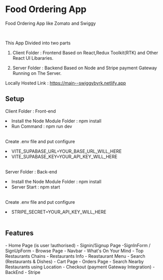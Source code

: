 <h1> Food Ordering App</h1>
<p> Food Ordering App like Zomato and Swiggy</p>
          <br />

This App Divided into two parts
<br />

1. Client Folder : Frontend Based on React,Redux Toolkit(RTK) and Other React UI Libararies.
   <br />

2. Server Folder : Backend Based on Node and Stripe payment Gateway Running on The Server.
   <br />

Locally Hosted Link : https://main--swiggybyrk.netlify.app
<br />

<h2>Setup</h2>
<p>Client Folder : Front-end</p>
<li>Install the Node Module Folder : npm install</li>
<li>Run Command : npm run dev</li>
          <br />
<p>Create .env file and put configure</li>
<li>VITE_SUPABASE_URL=YOUR_BASE_URL_WILL_HERE</li>
<li>VITE_SUPABASE_KEY=YOUR_API_KEY_WILL_HERE</li>
          <br />
<p>Server Folder : Back-end</p>
<li>Install the Node Module Folder : npm install</li>
<li>Server Start : npm start</li>
          <br />
<p>Create .env file and put configure</li>
<li>STRIPE_SECRET=YOUR_API_KEY_WILL_HERE</li>
          <br />
<h2>Features</h2>
- Home Page (is user !authorised)
    - Signin/Signup Page
        -SignInForm / SignUpForm
- Browse Page
    - Navbar
    - What's On Your Mind
    - Top Restaurants Chains
    - Restaurants Info
    - Reastaurant Menu
    - Search (Restaurants & Dishes)
    - Cart Page
    - Orders Page
    - Search Nearby Restaurants using Location
    - Checkout (payment Gateway Integration)
- BackEnd
    - Stripe
